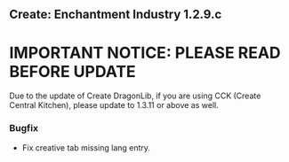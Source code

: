 ## Create: Enchantment Industry 1.2.9.c

# **IMPORTANT NOTICE**: PLEASE READ BEFORE UPDATE
Due to the update of Create DragonLib, if you are using CCK (Create Central Kitchen), please update to 1.3.11 or above as well.

### Bugfix
- Fix creative tab missing lang entry.